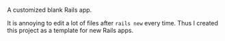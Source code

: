 A customized blank Rails app.

It is annoying to edit a lot of files after `rails new` every time.
Thus I created this project as a template for new Rails apps.
